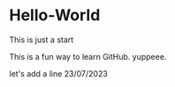 # Hello-World
This is just a start

This is a fun way to learn GitHub.  yuppeee.

let's add a line 23/07/2023
